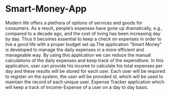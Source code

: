 # Smart-Money-App
Modern life offers a plethora of options of services and goods for consumers. As a result, people’s expenses have gone up dramatically, e.g., compared to a decade ago, and the cost of living has been increasing day by day. Thus it becomes essential to keep a check on expenses in order to live a good life with a proper budget set up.The application “Smart Money” is developed to manage the daily expenses in a more efficient and manageable way. By using this application we can reduce the manual calculations of the daily expenses and keep track of the expenditure. In this application, user can provide his income to calculate his total expenses per day and these results will be stored for each user. Each user will be required to register on the system, the user will be provided id, which will be used to maintain the record of each unique user. Expense Tracker application which will keep a track of Income-Expense of a user on a day to day basis.
